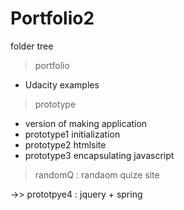 # Portfolio2
folder tree
> portfolio
* Udacity examples

> prototype
* version of making application 
* prototype1 initialization 
* prototype2 htmlsite 
* prototype3 encapsulating javascript 

> randomQ : randaom quize site

->> prototpye4 : jquery + spring

